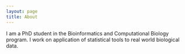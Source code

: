 ```yaml
---
layout: page
title: About
---
```



I am a PhD student in the Bioinformatics and Computational Biology program. 
I work on application of statistical tools to real world biological data.
